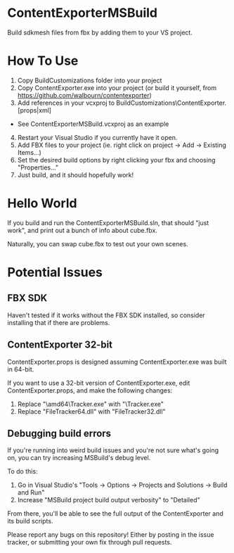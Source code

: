 # ContentExporterMSBuild

Build sdkmesh files from fbx by adding them to your VS project.

# How To Use

1. Copy BuildCustomizations folder into your project
2. Copy ContentExporter.exe into your project (or build it yourself, from https://github.com/walbourn/contentexporter)
3. Add references in your vcxproj to BuildCustomizations\ContentExporter.[props|xml]
  * See ContentExporterMSBuild.vcxproj as an example
4. Restart your Visual Studio if you currently have it open.
5. Add FBX files to your project (ie. right click on project -> Add -> Existing Items...)
6. Set the desired build options by right clicking your fbx and choosing "Properties..."
7. Just build, and it should hopefully work!

# Hello World

If you build and run the ContentExporterMSBuild.sln, that should "just work", and print out a bunch of info about cube.fbx.

Naturally, you can swap cube.fbx to test out your own scenes.

# Potential Issues

## FBX SDK

Haven't tested if it works without the FBX SDK installed, so consider installing that if there are problems.

## ContentExporter 32-bit

ContentExporter.props is designed assuming ContentExporter.exe was built in 64-bit.

If you want to use a 32-bit version of ContentExporter.exe, edit ContentExporter.props, and make the following changes:

1. Replace "\amd64\Tracker.exe" with "\Tracker.exe"
2. Replace "FileTracker64.dll" with "FileTracker32.dll"

## Debugging build errors

If you're running into weird build issues and you're not sure what's going on, you can try increasing MSBuild's debug level.

To do this:

1. Go in Visual Studio's "Tools -> Options -> Projects and Solutions -> Build and Run"
2. Increase "MSBuild project build output verbosity" to "Detailed"

From there, you'll be able to see the full output of the ContentExporter and its build scripts.

Please report any bugs on this repository! Either by posting in the issue tracker, or submitting your own fix through pull requests.
